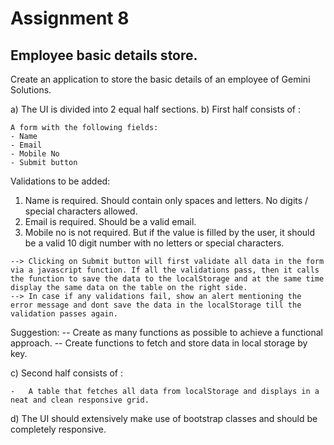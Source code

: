 # Assignment 8
## Employee basic details store.

Create an application to store the basic details of an employee of Gemini Solutions.

a) The UI is divided into 2 equal half sections.
b) First half consists of :

    A form with the following fields:        
    - Name
    - Email
    - Mobile No
    - Submit button

   Validations to be added: 
   1. Name is required. Should contain only spaces and letters. No digits / special characters allowed.
   2. Email is required. Should be a valid email. 
   3. Mobile no is not required. But if the value is filled by the user, it should be a valid 10 digit number with no letters or special characters.

    --> Clicking on Submit button will first validate all data in the form via a javascript function. If all the validations pass, then it calls the function to save the data to the localStorage and at the same time display the same data on the table on the right side.
    --> In case if any validations fail, show an alert mentioning the error message and dont save the data in the localStorage till the validation passes again.

Suggestion: 
-- Create as many functions as possible to achieve a functional approach. 
-- Create functions to fetch and store data in local storage by key.

c) Second half consists of :

    -   A table that fetches all data from localStorage and displays in a neat and clean responsive grid.

d) The UI should extensively make use of bootstrap classes and should be completely responsive. 